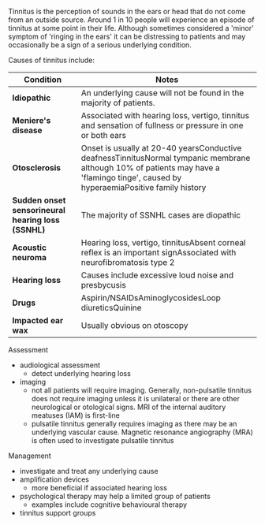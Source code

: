 Tinnitus is the perception of sounds in the ears or head that do not come from an outside source. Around 1 in 10 people will experience an episode of tinnitus at some point in their life. Although sometimes considered a 'minor' symptom of 'ringing in the ears' it can be distressing to patients and may occasionally be a sign of a serious underlying condition.  
  
Causes of tinnitus include:  
  


| Condition | Notes |
| --- | --- |
| **Idiopathic** | An underlying cause will not be found in the majority of patients. |
| **Meniere's disease** | Associated with hearing loss, vertigo, tinnitus and sensation of fullness or pressure in one or both ears |
| **Otosclerosis** | Onset is usually at 20\-40 yearsConductive deafnessTinnitusNormal tympanic membrane although 10% of patients may have a 'flamingo tinge', caused by hyperaemiaPositive family history |
| **Sudden onset sensorineural hearing loss (SSNHL)** | The majority of SSNHL cases are diopathic |
| **Acoustic neuroma** | Hearing loss, vertigo, tinnitusAbsent corneal reflex is an important signAssociated with neurofibromatosis type 2 |
| **Hearing loss** | Causes include excessive loud noise and presbycusis |
| **Drugs** | Aspirin/NSAIDsAminoglycosidesLoop diureticsQuinine |
| **Impacted ear wax** | Usually obvious on otoscopy |

  
Assessment  
* audiological assessment
	+ detect underlying hearing loss
* imaging
	+ not all patients will require imaging. Generally, non\-pulsatile tinnitus does not require imaging unless it is unilateral or there are other neurological or otological signs. MRI of the internal auditory meatuses (IAM) is first\-line
	+ pulsatile tinnitus generally requires imaging as there may be an underlying vascular cause. Magnetic resonance angiography (MRA) is often used to investigate pulsatile tinnitus

  
Management  
* investigate and treat any underlying cause
* amplification devices
	+ more beneficial if associated hearing loss
* psychological therapy may help a limited group of patients
	+ examples include cognitive behavioural therapy
* tinnitus support groups
